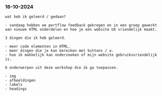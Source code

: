   <h3>16-10-2024</h3>
    <p>
    
    wat heb ik geleerd / gedaan?
    
    - vandaag hebben we portflow feedback gekregen en in een groep gewerkt aan nieuwe HTML onderdelen en hoe je een website UX vriendelijk maakt.
    
    3 dingen die ik heb geleerd.
    
    - meer code elementen in HTML.
    - meer dingen die je kan bereiken met buttons / a.
    - hoe ik makkelijk kan onderzoeken of mijn website gebruiksvriendelijk is.
    
    6 onderwerpen uit deze workshop die ik ga toepassen.
    
    - img
    - afbeeldingen
    - labels
    - headings